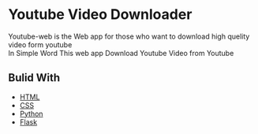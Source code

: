 # Youtube Video Downloader
Youtube-web is the Web app for those who want to download high quelity video form youtube<br/>
In Simple Word This web app Download Youtube Video from Youtube<br/>

## Bulid With
* [HTML](https://developer.mozilla.org/en-US/docs/Web/HTML)
* [CSS](https://developer.mozilla.org/en-US/docs/Web/CSS)
* [Python](https://www.python.org/)
* [Flask](https://flask.palletsprojects.com/en/2.1.x/)
